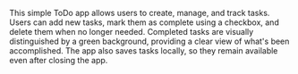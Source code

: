 This simple ToDo app allows users to create, manage, and track tasks. Users can add new tasks, mark them as complete using a checkbox, and delete them when no longer needed. Completed tasks are visually distinguished by a green background, providing a clear view of what's been accomplished. The app also saves tasks locally, so they remain available even after closing the app.
